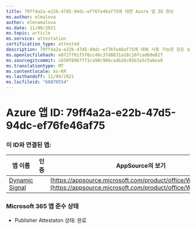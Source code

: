 ```yaml
---
title: 79ff4a2a-e22b-47d5-94dc-ef76fe46af75에 대한 Azure 앱 ID 정보
ms.author: elmalova
author: elenamalova
ms.date: 11/08/2021
ms.topic: article
ms.service: attestation
certification_type: attested
description: 79ff4a2a-e22b-47d5-94dc-ef76fe46af75에 대해 사용 가능한 모든 보안 및 규정 준수 정보입니다.
ms.openlocfilehash: e0f27f61f5f6cc48c37d8831a18c10fcad60e82f
ms.sourcegitcommit: cb50f8967ff1ca98c98bcadb26c05b3a5c5a6ea8
ms.translationtype: MT
ms.contentlocale: ko-KR
ms.lasthandoff: 11/09/2021
ms.locfileid: "60870554"
---
```

# <a name="azure-app-id-79ff4a2a-e22b-47d5-94dc-ef76fe46af75"></a>Azure 앱 ID: 79ff4a2a-e22b-47d5-94dc-ef76fe46af75


### <a name="apps-associated-with-this-id"></a>이 ID와 연결된 앱:
| **앱 이름** | **인증** | **AppSource의 보기** |
|--------------|---------------|-----------------------|
| [Dynamic Signal](https://docs.microsoft.com/microsoft-365-app-certification/forward/WA200000102) |  | [https://appsource.microsoft.com/product/office/WA200000102](https://appsource.microsoft.com/product/office/WA200000102) |

### <a name="microsoft-365-app-compliance-status"></a>Microsoft 365 앱 준수 상태
- Publisher Attestaton 상태: 완료
